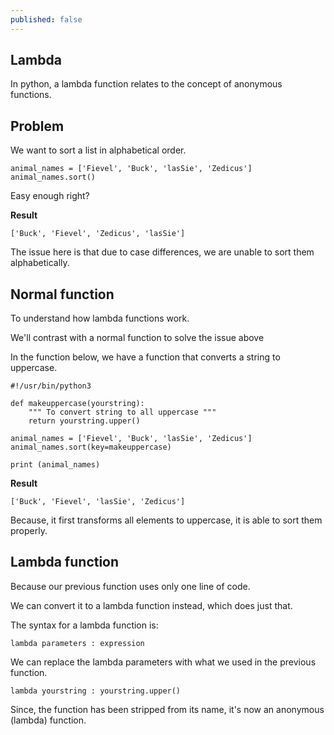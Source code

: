 ```yaml
---
published: false
---
```

## Lambda

In python, a lambda function relates to the concept of anonymous functions.

## Problem
We want to sort a list in alphabetical order.

```
animal_names = ['Fievel', 'Buck', 'lasSie', 'Zedicus']
animal_names.sort()
```
Easy enough right?

**Result**
```
['Buck', 'Fievel', 'Zedicus', 'lasSie']
```
The issue here is that due to case differences, we are unable to sort them alphabetically.

## Normal function

To understand how lambda functions work.

We'll contrast with a normal function to solve the issue above

In the function below, we have a function that converts a string to uppercase.
```
#!/usr/bin/python3

def makeuppercase(yourstring):
    """ To convert string to all uppercase """
    return yourstring.upper()

animal_names = ['Fievel', 'Buck', 'lasSie', 'Zedicus']
animal_names.sort(key=makeuppercase)

print (animal_names)
```

**Result**
```
['Buck', 'Fievel', 'lasSie', 'Zedicus']
```
Because, it first transforms all elements to uppercase, it is able to sort them properly.

## Lambda function
Because our previous function uses only one line of code.

We can convert it to a lambda function instead, which does just that.

The syntax for a lambda function is:
```
lambda parameters : expression
```

We can replace the lambda parameters with what we used in the previous function.
```
lambda yourstring : yourstring.upper()
```

Since, the function has been stripped from its name, it's now an anonymous (lambda) function.